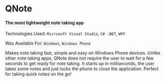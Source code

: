 # QNote

#### The most lightweight note taking app

Technologies Used: `Microsoft Visual Studio`, `C# .NET`, `WPF`

Was Available For: `Windows`, `Windows Phone`

Makes note taking fast, simple and easy on Windows Phone devices.
 Unlike other note taking apps, QNote does not require the user to
  wait for a few seconds to get ready for note taking. It starts up
   in milliseconds, the user takes some notes and just locks the
    phone to close the application. Perfect for taking quick notes
     on the go!